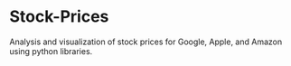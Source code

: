 # Stock-Prices
Analysis and visualization of stock prices for Google, Apple, and Amazon using python libraries.
